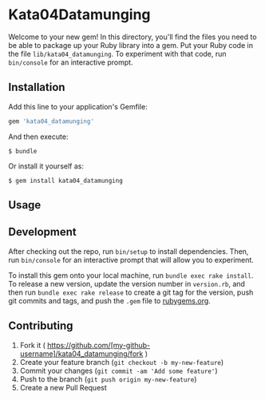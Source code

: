 # Kata04Datamunging

Welcome to your new gem! In this directory, you'll find the files you need to be able to package up your Ruby library into a gem. Put your Ruby code in the file `lib/kata04_datamunging`. To experiment with that code, run `bin/console` for an interactive prompt.

## Installation

Add this line to your application's Gemfile:

```ruby
gem 'kata04_datamunging'
```

And then execute:

    $ bundle

Or install it yourself as:

    $ gem install kata04_datamunging

## Usage

## Development

After checking out the repo, run `bin/setup` to install dependencies. Then, run `bin/console` for an interactive prompt that will allow you to experiment.

To install this gem onto your local machine, run `bundle exec rake install`. To release a new version, update the version number in `version.rb`, and then run `bundle exec rake release` to create a git tag for the version, push git commits and tags, and push the `.gem` file to [rubygems.org](https://rubygems.org).

## Contributing

1. Fork it ( https://github.com/[my-github-username]/kata04_datamunging/fork )
2. Create your feature branch (`git checkout -b my-new-feature`)
3. Commit your changes (`git commit -am 'Add some feature'`)
4. Push to the branch (`git push origin my-new-feature`)
5. Create a new Pull Request
